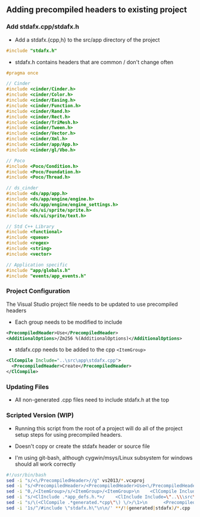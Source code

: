 ## Adding precompiled headers to existing project

### Add stdafx.cpp/stdafx.h

* Add a stdafx.{cpp,h} to the src/app directory of the project

```c++
#include "stdafx.h"
```

* stdafx.h contains headers that are common / don't change often

```c++
#pragma once

// Cinder
#include <cinder/Cinder.h>
#include <cinder/Color.h>
#include <cinder/Easing.h>
#include <cinder/Function.h>
#include <cinder/Rand.h>
#include <cinder/Rect.h>
#include <cinder/TriMesh.h>
#include <cinder/Tween.h>
#include <cinder/Vector.h>
#include <cinder/Xml.h>
#include <cinder/app/App.h>
#include <cinder/gl/Vbo.h>

// Poco
#include <Poco/Condition.h>
#include <Poco/Foundation.h>
#include <Poco/Thread.h>

// ds_cinder
#include <ds/app/app.h>
#include <ds/app/engine/engine.h>
#include <ds/app/engine/engine_settings.h>
#include <ds/ui/sprite/sprite.h>
#include <ds/ui/sprite/text.h>

// Std C++ Library
#include <functional>
#include <queue>
#include <regex>
#include <string>
#include <vector>

// Application specific
#include "app/globals.h"
#include "events/app_events.h"
```

### Project Configuration

The Visual Studio project file needs to be updated to use precompiled headers

* Each <ClCompile> group needs to be modified to include
```xml
<PrecompiledHeader>Use</PrecompiledHeader>
<AdditionalOptions>/Zm256 %(AdditionalOptions)</AdditionalOptions>
```

* stdafx.cpp needs to be added to the cpp `<ItemGroup>`
```xml
<ClCompile Include="..\src\app\stdafx.cpp">
  <PrecompiledHeader>Create</PrecompiledHeader>
</ClCompile>
```


### Updating Files

* All non-generated .cpp files need to include stdafx.h at the top


### Scripted Version (WIP)

* Running this script from the root of a project will do all of the project
    setup steps for using precompiled headers.

* Doesn't copy or create the stdafx header or source file

* I'm using git-bash, although cygwin/msys/Linux subsystem for windows should
    all work correctly

```bash
#!/usr/bin/bash
sed -i "s/<\/PrecompiledHeader>//g" vs2013/*.vcxproj
sed -i "s/<PrecompiledHeader>/<PrecompiledHeader>Use<\/PrecompiledHeader>\n<AdditionalOptions>\/Zm256 %(AdditionalOptions)<\/AdditionalOptions>/g" vs2013/*.vcxproj
sed -i "0,/<ItemGroup>/s/<ItemGroup>/<ItemGroup>\n    <ClCompile Include=\"..\\\src\\\app\\\stdafx.cpp\">\n      <PrecompiledHeader>Create<\/PrecompiledHeader>\n    <\/ClCompile>/" vs2013/*.vcxproj
sed -i "s/<ClInclude .*app_defs.h.*>/    <ClInclude Include=\"..\\\src\\\app\\\stdafx.h\" \/>\n    \0/" vs2013/*.vcxproj
sed -i "s/\(<ClCompile .*generated.*cpp\"\) \/>/\1>\n      <PrecompiledHeader>NotUsing<\/PrecompiledHeader>\n    <\/ClCompile>/g" vs2013/*.vcxproj
sed -i '1s/^/#include \"stdafx.h\"\n\n/' **/!(generated|stdafx)/*.cpp
```
